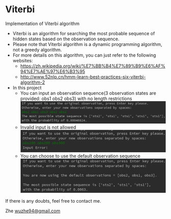 # Viterbi
Implementation of Viterbi algorithm

- Viterbi is an algorithm for searching the most probable sequence of hidden states based on the observation sequence.
- Please note that Viterbi algorithm is a dynamic programming algorithm, not a greedy algorithm.
- For more details on this algorithm, you can just refer to the following websites:
  - https://zh.wikipedia.org/wiki/%E7%BB%B4%E7%89%B9%E6%AF%94%E7%AE%97%E6%B3%95
  - http://www.52nlp.cn/hmm-learn-best-practices-six-viterbi-algorithm-2
- In this project
  - You can input an observation sequence(3 observation states are provided: obs1 obs2 obs3) with no length restrictions
    ![](https://github.com/wuzhe94/Viterbi/blob/master/img/f72810b6a6e58252ec7f07814e4cf4f.png)
  - Invalid input is not allowed
    ![](https://github.com/wuzhe94/Viterbi/blob/master/img/46e696118c4f3341b466eab4dd7c926.png)
  - You can choose to use the default observation sequence
    ![](https://github.com/wuzhe94/Viterbi/blob/master/img/2644e11c0d86790cc8178fa811ff6fb.png) 
 
 If there is any doubts, feel free to contact me.
 
 Zhe
 wuzhe94@gmail.com
